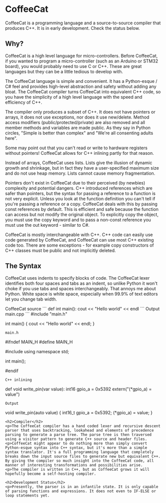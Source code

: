 <h1>CoffeeCat</h1>
<p>CoffeeCat is a programming language and a source-to-source compiler that produces C++. It is in early development. Check the status below.
<h2>Why?</h2>
<p>CoffeeCat is a high level language for micro-controllers. 
Before CoffeeCat, if you wanted to program a micro-controller (such as an Arduino or STM32 board), you would probably need to use C or C++. 
These are great languages but they can be a little tedious to develop with. 
<p>The CoffeeCat language is simple and convenient. It has a Python-esque / C# feel and provides high-level abstraction and safety without adding any bloat. The CoffeeCat compiler turns CoffeeCat into equivalent C++ code, so you have the simplicity of a high level language with the speed and efficiency of C++. 
<p>The compiler only produces a subset of C++. It does not have pointers or arrays, it does not use exceptions, nor does it use new/delete. Method access modifiers (public/protected/private) are also removed and all member methods and variables are made public. As they say in Python circles, "Simple is better than complex" and "We're all consenting adults here".
<p>Some may point out that you can't read or write to hardware registers without pointers! CoffeeCat allows for C++ inlining partly for that reason. 
<p>Instead of arrays, CoffeeCat uses lists. Lists give the illusion of dynamic growth and shrinkage, but in fact they have a user-specified maximum size and do not use heap memory. Lists cannot cause memory fragmentation. 
<p>Pointers don't exist in CoffeeCat due to their perceived (by newbies) complexity and potential dangers. C++ introduced references which are safer than pointers, but the syntax for passing a reference to a function is not very explicit. Unless you look at the function definition you can't tell if you're passing a reference or a copy. CoffeeCat deals with this by passing const references by default. This is efficient and safe because the function can access but not modify the original object. To explicitly copy the object, you must use the copy keyword and to pass a non-const reference you must use the out keyword - similar to C#.
<p>CoffeeCat is mostly interchangeable with C++. C++ code can easily use code generated by CoffeeCat, and CoffeeCat can use most C++ existing code too. There are some exceptions - for example copy constructors of C++ classes must be public and not implicitly deleted. 
<h2>The Syntax</h2>
<p>CoffeeCat uses indents to specify blocks of code. The CoffeeCat lexer identifies both four spaces and tabs as an indent, so unlike Python it won't choke if you use tabs and spaces interchangeably. That annoys me about Python. White space is white space, especially when 99.9% of text editors let you change tab width. 

<p>CoffeeCat source
```
def int main():
    cout << "Hello world" << endl
```
Output main.cpp
```
#include "main.h"

int main()
{
    cout << "Hello world" << endl;
}
```
main.h
```
#ifndef MAIN_H
#define MAIN_H

#include <iostream>
using namespace std;

int main();

#endif
```
C++ inlining
```
def void write_pin(var value):
    int16 gpio_a = 0x5392
    extern("(*gpio_a) = value")
```
Output
```
void write_pin(auto value)
{
    int16_t gpio_a = 0x5392;
    (*gpio_a) = value;
}
```
<h2>Compiler</h2>
<p>The CoffeeCat compiler has a hand coded lexer and recursive descent parser that uses backtracking, lookahead and elements of precedence parsing to generate a parse tree. The parse tree is then traversed using a visitor pattern to generate C++ source and header files. 
<p>CoffeeCat might appear to do nothing more than simply convert Python-esque syntax into C++ syntax, but it's more than a simple syntax translator. It's a full programming language that completely breaks down the input source files to generate new but equivalent C++. By giving the compiler so much insight into the CoffeeCat code, all manner of interesting transformations and possibilities arise. 
<p>The compiler is written in C++, but as CoffeeCat grows it will hopefully become a self-hosting compiler. 

<h2>Development Status</h2>
<p>Presently, the parser is in an infantile state. It is only capable of parsing functions and expressions. It does not even to IF-ELSE or loop statements yet.
